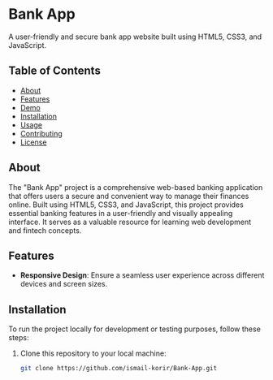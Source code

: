 # Bank App

A user-friendly and secure bank app website built using HTML5, CSS3, and JavaScript.

## Table of Contents

- [About](#about)
- [Features](#features)
- [Demo](#demo)
- [Installation](#installation)
- [Usage](#usage)
- [Contributing](#contributing)
- [License](#license)

## About

The "Bank App" project is a comprehensive web-based banking application that offers users a secure and convenient way to manage their finances online. Built using HTML5, CSS3, and JavaScript, this project provides essential banking features in a user-friendly and visually appealing interface. It serves as a valuable resource for learning web development and fintech concepts.

## Features

- **Responsive Design**: Ensure a seamless user experience across different devices and screen sizes.



## Installation

To run the project locally for development or testing purposes, follow these steps:

1. Clone this repository to your local machine:

   ```bash
   git clone https://github.com/ismail-korir/Bank-App.git
